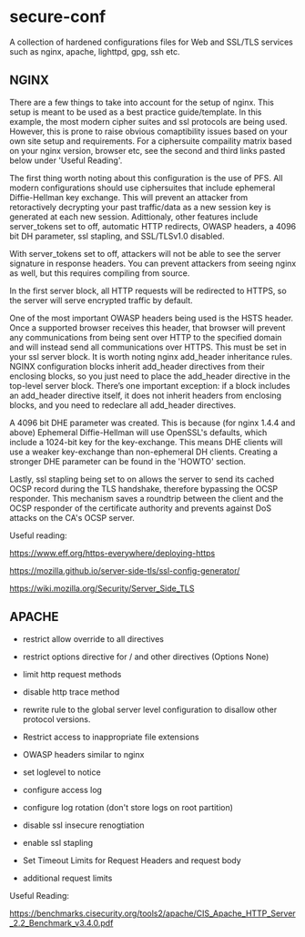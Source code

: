 # secure-conf
A collection of hardened configurations files for Web and SSL/TLS services such as nginx, apache, lighttpd, gpg, ssh etc.

## NGINX

There are a few things to take into account for the setup of nginx. This setup is meant to be used as a best practice guide/template. In this example, the most modern cipher suites and ssl protocols are being used. However, this is prone to raise obvious comaptibility issues based on your own site setup and requirements. For a ciphersuite compaility matrix based on your nginx version, browser etc, see the second and third links pasted below under 'Useful Reading'. 

The first thing worth noting about this configuration is the use of PFS. All modern configurations should use ciphersuites that include ephemeral Diffie-Hellman key exchange. This will prevent an attacker from retoractively decrypting your past traffic/data as a new session key is generated at each new session. Adittionaly, other features include server_tokens set to off, automatic HTTP redirects, OWASP headers, a 4096 bit DH parameter, ssl stapling, and SSL/TLSv1.0 disabled. 

With server_tokens set to off, attackers will not be able to see the server signature in response headers. You can prevent attackers from seeing nginx as well, but this requires compiling from source. 

In the first server block, all HTTP requests will be redirected to HTTPS, so the server will serve encrypted traffic by default. 

One of the most important OWASP headers being used is the HSTS header. Once a supported browser receives this header, that browser will prevent any communications from being sent over HTTP to the specified domain and will instead send all communications over HTTPS. This must be set in your ssl server block. It is worth noting nginx add_header inheritance rules. NGINX configuration blocks inherit add_header directives from their enclosing blocks, so you just need to place the add_header directive in the top-level server block. There’s one important exception: if a block includes an add_header directive itself, it does not inherit headers from enclosing blocks, and you need to redeclare all add_header directives. 

A 4096 bit DHE parameter was created. This is because (for nginx 1.4.4 and above) Ephemeral Diffie-Hellman will use OpenSSL's defaults, which include a 1024-bit key for the key-exchange. This means DHE clients will use a weaker key-exchange than non-ephemeral DH clients. Creating a stronger DHE parameter can be found in the 'HOWTO' section. 

Lastly, ssl stapling being set to on allows the server to send its cached OCSP record during the TLS handshake, therefore bypassing the OCSP responder. This mechanism saves a roundtrip between the client and the OCSP responder of the certificate authority and prevents against DoS attacks on the CA's OCSP server. 

Useful reading:

https://www.eff.org/https-everywhere/deploying-https

https://mozilla.github.io/server-side-tls/ssl-config-generator/

https://wiki.mozilla.org/Security/Server_Side_TLS

## APACHE

- restrict allow override to all directives

- restrict options directive for / and other directives (Options None)

- limit http request methods

- disable http trace method

- rewrite	rule	to	the	global	server	level	configuration	to	disallow	other	protocol	versions.

- Restrict	access	to	inappropriate	file	extensions

- OWASP headers similar to nginx

- set loglevel to notice

- configure access log

- configure log rotation (don't store logs on root partition)

- disable ssl insecure renogtiation 

- enable ssl stapling

- Set	Timeout	Limits	for	Request	Headers and request body

- additional request limits

Useful Reading:

https://benchmarks.cisecurity.org/tools2/apache/CIS_Apache_HTTP_Server_2.2_Benchmark_v3.4.0.pdf
